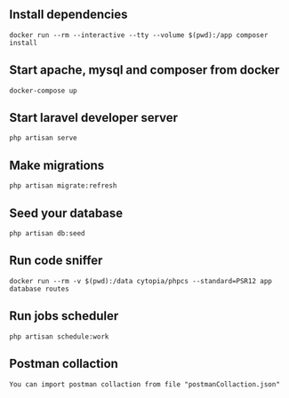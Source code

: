 ## Install dependencies

```
docker run --rm --interactive --tty --volume $(pwd):/app composer install
```

## Start apache, mysql and composer from docker

```
docker-compose up
```

## Start laravel developer server

```
php artisan serve
```

## Make migrations

```
php artisan migrate:refresh
```

## Seed your database

```
php artisan db:seed
```

## Run code sniffer

```
docker run --rm -v $(pwd):/data cytopia/phpcs --standard=PSR12 app database routes

```

## Run jobs scheduler

```
php artisan schedule:work

```

## Postman collaction

```
You can import postman collaction from file "postmanCollaction.json"

```


